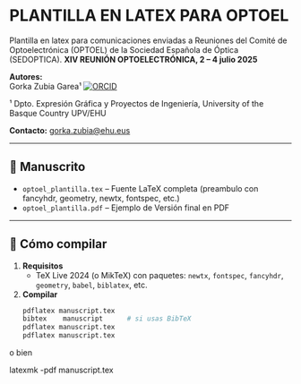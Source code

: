 # PLANTILLA EN LATEX PARA OPTOEL
 Plantilla en latex para comunicaciones enviadas a Reuniones del Comité de Optoelectrónica (OPTOEL) de la Sociedad Española de Óptica (SEDOPTICA).
**XIV REUNIÓN OPTOELECTRÓNICA, 2 – 4 julio 2025**  

**Autores:**  
Gorka Zubia Garea¹ [![ORCID](https://img.shields.io/badge/ORCID-0000--0002--1825--0097-green.svg?logo=orcid&logoColor=white)](https://orcid.org/0000-0002-1825-0097)

¹ Dpto. Expresión Gráfica y Proyectos de Ingeniería, University of the Basque Country UPV/EHU

**Contacto:** gorka.zubia@ehu.eus  

---

## 📄 Manuscrito
- `optoel_plantilla.tex` – Fuente LaTeX completa (preambulo con fancyhdr, geometry, newtx, fontspec, etc.)  
- `optoel_plantilla.pdf` – Ejemplo de Versión final en PDF  

---

## 🔧 Cómo compilar  
1. **Requisitos**  
   - TeX Live 2024 (o MikTeX) con paquetes: `newtx`, `fontspec`, `fancyhdr`, `geometry`, `babel`, `biblatex`, etc.  
2. **Compilar**  
   ```bash
   pdflatex manuscript.tex
   bibtex    manuscript      # si usas BibTeX
   pdflatex manuscript.tex
   pdflatex manuscript.tex
   
o bien

  latexmk -pdf manuscript.tex
